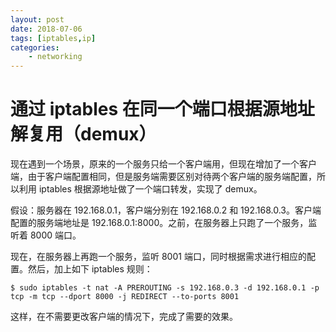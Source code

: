 ```yaml
---
layout: post
date: 2018-07-06
tags: [iptables,ip]
categories:
    - networking
---
```


# 通过 iptables 在同一个端口根据源地址解复用（demux）

现在遇到一个场景，原来的一个服务只给一个客户端用，但现在增加了一个客户端，由于客户端配置相同，但是服务端需要区别对待两个客户端的服务端配置，所以利用 iptables 根据源地址做了一个端口转发，实现了 demux。

假设：服务器在 192.168.0.1，客户端分别在 192.168.0.2 和 192.168.0.3。客户端配置的服务端地址是 192.168.0.1:8000。之前，在服务器上只跑了一个服务，监听着 8000 端口。

现在，在服务器上再跑一个服务，监听 8001 端口，同时根据需求进行相应的配置。然后，加上如下 iptables 规则：

```shell
$ sudo iptables -t nat -A PREROUTING -s 192.168.0.3 -d 192.168.0.1 -p tcp -m tcp --dport 8000 -j REDIRECT --to-ports 8001
```

这样，在不需要更改客户端的情况下，完成了需要的效果。
